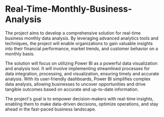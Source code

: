 # Real-Time-Monthly-Business-Analysis 

The project aims to develop a comprehensive solution for real-time business monthly data analysis. By leveraging advanced analytics tools and techniques, the project will enable organizations to gain valuable insights into their financial performance, market trends, and customer behavior on a monthly basis. 

The solution will focus on utilizing Power BI as a powerful data visualization and analysis tool. It will involve implementing streamlined processes for data integration, processing, and visualization, ensuring timely and accurate analysis. With its user-friendly dashboards, Power BI simplifies complex data analysis, allowing businesses to uncover opportunities and drive tangible outcomes based on accurate and up-to-date information.

The project's goal is to empower decision-makers with real-time insights, enabling them to make data-driven decisions, optimize operations, and stay ahead in the fast-paced business landscape.


